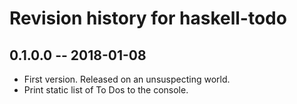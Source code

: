 # Revision history for haskell-todo

## 0.1.0.0  -- 2018-01-08

* First version. Released on an unsuspecting world.
* Print static list of To Dos to the console.
